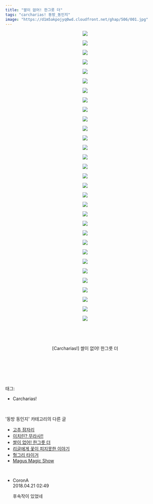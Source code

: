 ```yaml
---
title: "쌀이 없어! 한그릇 더"
tags: "carcharias! 동방_동인지"
image: "https://d1m5akpojyq0wd.cloudfront.net/ghap/506/001.jpg"
---
```

<div class="article">
<p style="text-align: center; clear: none; float: none;"><img src="{{ site.imgserver6 }}/ghap/506/001.jpg"/></p>
<p style="text-align: center; clear: none; float: none;"><img src="{{ site.imgserver6 }}/ghap/506/002.jpg"/></p>
<p style="text-align: center; clear: none; float: none;"><img src="{{ site.imgserver6 }}/ghap/506/003.jpg"/></p>
<p style="text-align: center; clear: none; float: none;"><img src="{{ site.imgserver6 }}/ghap/506/004.jpg"/></p>
<p style="text-align: center; clear: none; float: none;"><img src="{{ site.imgserver6 }}/ghap/506/005.jpg"/></p>
<p style="text-align: center; clear: none; float: none;"><img src="{{ site.imgserver6 }}/ghap/506/006.jpg"/></p>
<p style="text-align: center; clear: none; float: none;"><img src="{{ site.imgserver6 }}/ghap/506/007.jpg"/></p>
<p style="text-align: center; clear: none; float: none;"><img src="{{ site.imgserver6 }}/ghap/506/008.jpg"/></p>
<p style="text-align: center; clear: none; float: none;"><img src="{{ site.imgserver6 }}/ghap/506/009.jpg"/></p>
<p style="text-align: center; clear: none; float: none;"><img src="{{ site.imgserver6 }}/ghap/506/010.jpg"/></p>
<p style="text-align: center; clear: none; float: none;"><img src="{{ site.imgserver6 }}/ghap/506/011.jpg"/></p>
<p style="text-align: center; clear: none; float: none;"><img src="{{ site.imgserver6 }}/ghap/506/012.jpg"/></p>
<p style="text-align: center; clear: none; float: none;"><img src="{{ site.imgserver6 }}/ghap/506/013.jpg"/></p>
<p style="text-align: center; clear: none; float: none;"><img src="{{ site.imgserver6 }}/ghap/506/014.jpg"/></p>
<p style="text-align: center; clear: none; float: none;"><img src="{{ site.imgserver6 }}/ghap/506/015.jpg"/></p>
<p style="text-align: center; clear: none; float: none;"><img src="{{ site.imgserver6 }}/ghap/506/016.jpg"/></p>
<p style="text-align: center; clear: none; float: none;"><img src="{{ site.imgserver6 }}/ghap/506/017.jpg"/></p>
<p style="text-align: center; clear: none; float: none;"><img src="{{ site.imgserver6 }}/ghap/506/018.jpg"/></p>
<p style="text-align: center; clear: none; float: none;"><img src="{{ site.imgserver6 }}/ghap/506/019.jpg"/></p>
<p style="text-align: center; clear: none; float: none;"><img src="{{ site.imgserver6 }}/ghap/506/020.jpg"/></p>
<p style="text-align: center; clear: none; float: none;"><img src="{{ site.imgserver6 }}/ghap/506/021.jpg"/></p>
<p style="text-align: center; clear: none; float: none;"><img src="{{ site.imgserver6 }}/ghap/506/022.jpg"/></p>
<p style="text-align: center; clear: none; float: none;"><img src="{{ site.imgserver6 }}/ghap/506/023.jpg"/></p>
<p style="text-align: center; clear: none; float: none;"><img src="{{ site.imgserver6 }}/ghap/506/024.jpg"/></p>
<p style="text-align: center; clear: none; float: none;"><img src="{{ site.imgserver6 }}/ghap/506/025.jpg"/></p>
<p style="text-align: center; clear: none; float: none;"><img src="{{ site.imgserver6 }}/ghap/506/026.jpg"/></p>
<p style="text-align: center; clear: none; float: none;"><img src="{{ site.imgserver6 }}/ghap/506/027.jpg"/></p>
<p style="text-align: center; clear: none; float: none;"><img src="{{ site.imgserver6 }}/ghap/506/028.jpg"/></p>
<p style="text-align: center; clear: none; float: none;"><img src="{{ site.imgserver6 }}/ghap/506/029.jpg"/></p>
<p style="text-align: center; clear: none; float: none;"><img src="{{ site.imgserver6 }}/ghap/506/030.jpg"/></p>
<p style="text-align: center; clear: none; float: none;"><img src="{{ site.imgserver6 }}/ghap/506/031.jpg"/></p>
<p style="text-align: center; clear: none; float: none;"><br/></p>
<p style="text-align: center; clear: none; float: none;"><br/></p>
<p style="text-align: center; clear: none; float: none;">[Carcharias!] 쌀이 없어! 한그릇 더</p>
<p style="text-align: center; clear: none; float: none;"><br/></p>
<p style="text-align: center; clear: none; float: none;"><br/></p>
</div><br/>
<div class="tagTrail">
<p>태그: </p>
<ul>
<li>Carcharias!</li>
</ul>
</div><br/>
<div class="another">
<p>'동방 동인지' 카테고리의 다른 글</p>
<ul>
<li><a href="/ghap_508">고추 잠자리</a></li>
<li><a href="/ghap_507">이치린? 무라사!!</a></li>
<li><a href="/ghap_506">쌀이 없어! 한그릇 더</a></li>
<li><a href="/ghap_505">리글에게 꽃이 피지못한 이야기</a></li>
<li><a href="/ghap_504">헝그리 타이거</a></li>
<li><a href="/ghap_503">Magus Magic Show</a></li>
</ul>
</div><br/>
<div class="cb_module cb_fluid">
<div class="cb_wrt cb_profile">
<div class="comment">
<ul>
<li class="cb_thumb_off" id="comment15242510">
<div class="cb_comment_area">
<div class="cb_info_area">
<div class="cb_section">
<span class="cb_nick_name">CoronA</span>
</div>
<div class="cb_section">
<span class="cb_date">2018.04.21 02:49 </span>
</div>
</div>
<div class="cb_dsc_comment">
<p class="cb_dsc">
											후속작이 있었네
										</p>
</div>
</div></li>
</ul>
</div>
</div><!-- commentList close -->
</div><br/>
